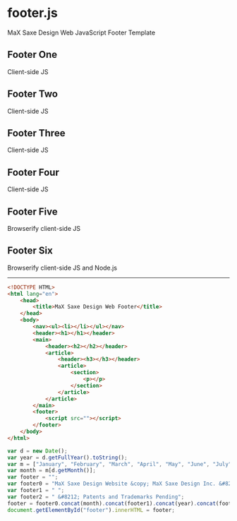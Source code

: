 # footer.js

MaX Saxe Design Web JavaScript Footer Template

## Footer One

Client-side JS

## Footer Two

Client-side JS

## Footer Three

Client-side JS

## Footer Four

Client-side JS

## Footer Five

Browserify client-side JS

## Footer Six

Browserify client-side JS and Node.js

---

```html
<!DOCTYPE HTML>
<html lang="en">
    <head>
        <title>MaX Saxe Design Web Footer</title>
    </head>
    <body>
        <nav><ul><li></li></ul></nav>
        <header><h1></h1></header>
        <main>
            <header><h2></h2></header>
            <article>
                <header><h3></h3></header>
                <article>
                    <section>
                        <p></p>
                    </section>
                </article>
            </article>
        </main>
        <footer>
            <script src=""></script>
        </footer>
    </body>
</html>
```

```js
var d = new Date();
var year = d.getFullYear().toString();
var m = ["January", "February", "March", "April", "May", "June", "July", "August", "September", "October", "November", "December"];
var month = m[d.getMonth()];
var footer = "";
var footer0 = "MaX Saxe Design Website &copy; MaX Saxe Design Inc. &#8212; ";
var footer1 = " ";
var footer2 = " &#8212; Patents and Trademarks Pending";
footer = footer0.concat(month).concat(footer1).concat(year).concat(footer2);
document.getElementById("footer").innerHTML = footer;
